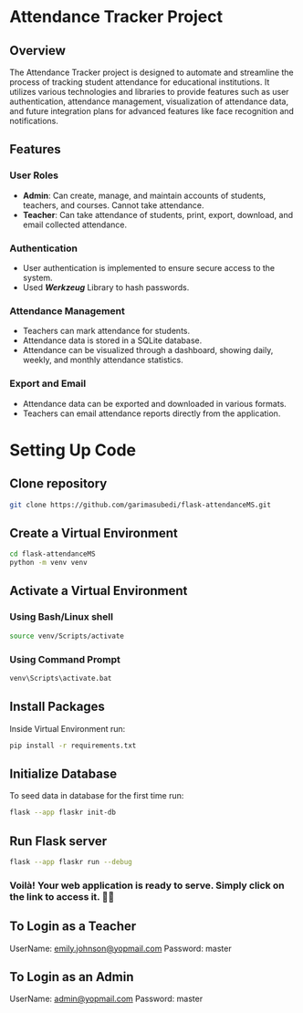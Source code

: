 # Attendance Tracker Project

## Overview
The Attendance Tracker project is designed to automate and streamline the process of tracking student attendance for educational institutions. It utilizes various technologies and libraries to provide features such as user authentication, attendance management, visualization of attendance data, and future integration plans for advanced features like face recognition and notifications.

## Features
### User Roles
* __Admin__: Can create, manage, and maintain accounts of students, teachers, and courses. Cannot take attendance.
* __Teacher__: Can take attendance of students, print, export, download, and email collected attendance.

### Authentication
* User authentication is implemented to ensure secure access to the system.
* Used __*Werkzeug*__ Library to hash passwords.

### Attendance Management
* Teachers can mark attendance for students.
* Attendance data is stored in a SQLite database.
* Attendance can be visualized through a dashboard, showing daily, weekly, and monthly attendance statistics.

### Export and Email
* Attendance data can be exported and downloaded in various formats.
* Teachers can email attendance reports directly from the application.



# Setting Up Code
## Clone repository
```sh
git clone https://github.com/garimasubedi/flask-attendanceMS.git
```

## Create a Virtual Environment
```sh
cd flask-attendanceMS
python -m venv venv
```

## Activate a Virtual Environment
### Using Bash/Linux shell
```sh
source venv/Scripts/activate 
```
### Using Command Prompt
```sh
venv\Scripts\activate.bat
```

## Install Packages
Inside Virtual Environment run:
```sh
pip install -r requirements.txt
```

## Initialize Database
To seed data in database for the first time run:

```sh
flask --app flaskr init-db
```

## Run Flask server
```sh
flask --app flaskr run --debug
```

### Voilà! Your web application is ready to serve. Simply click on the link to access it. 🚀🔗

## To Login as a Teacher
UserName: emily.johnson@yopmail.com
Password: master

## To Login as an Admin
UserName: admin@yopmail.com
Password: master